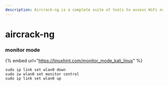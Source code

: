 ```yaml
---
description: Aircrack-ng is a complete suite of tools to assess WiFi network security.
---
```


# aircrack-ng

### monitor mode

{% embed url="https://linuxhint.com/monitor_mode_kali_linux" %}

```
sudo ip link set wlan0 down
sudo iw wlan0 set monitor control
sudo ip link set wlan0 up
```
